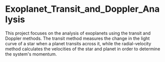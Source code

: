 # Exoplanet_Transit_and_Doppler_Analysis
This project focuses on the analysis of exoplanets using the transit and Doppler methods. The transit method measures the change in the light curve of a star when a planet transits across it, while the radial-velocity method calculates the velocities of the star and planet in order to determine the system's momentum.
